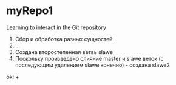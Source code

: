 # myRepo1
Learning to interact in the Git repository

1. Сбор и обработка разных сущностей.
2. ...
3. Создана второстепенная ветвь slawe
4. Поскольку произведено слияние master и slawe веток (с последующим удалением slawe конечно) - создана slawe2

ok! +
